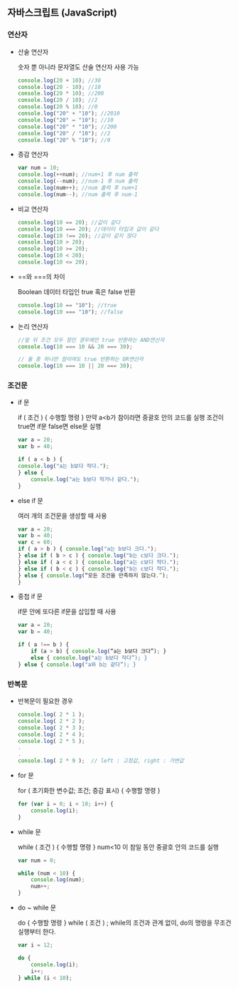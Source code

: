 ## 자바스크립트 (JavaScript)

### 연산자

- 산술 연산자

    숫자 뿐 아니라 문자열도 산술 연산자 사용 가능
    
    ```js
    console.log(20 + 10); //30
    console.log(20 - 10); //10
    console.log(20 * 10); //200
    console.log(20 / 10); //2
    console.log(20 % 10); //0
    console.log("20" + "10"); //2010
    console.log("20" – "10"); //10
    console.log("20" * "10"); //200
    console.log("20" / "10"); //2
    console.log("20" % "10"); //0
    ```
    
- 증감 연산자
    
    ```js
    var num = 10;
    console.log(++num); //num+1 후 num 출력
    console.log(--num); //num-1 후 num 출력
    console.log(num++); //num 출력 후 num+1
    console.log(num--); //num 출력 후 num-1
    ```
    
- 비교 연산자

    ```js
    console.log(10 == 20); //값이 같다
    console.log(10 === 20); //데이터 타입과 값이 같다
    console.log(10 !== 20); //값이 같지 않다
    console.log(10 > 20);
    console.log(10 >= 20);
    console.log(10 < 20);
    console.log(10 <= 20);
    ```

- ==와 ===의 차이

    Boolean 데이터 타입인 true 혹은 false 반환

    ```js
    console.log(10 == "10"); //true
    console.log(10 === "10"); //false
    ```

- 논리 연산자

    ```js
    //앞 뒤 조건 모두 참인 경우에만 true 반환하는 AND연산자
    console.log(10 === 10 && 20 === 30);

    // 둘 중 하나만 참이여도 true 반환하는 OR연산자
    console.log(10 === 10 || 20 === 30);
    ```

### 조건문

- if 문

    if ( 조건 ) { 수행할 명령 } 만약 a<b가 참이라면 중괄호 안의 코드를 실행
    조건이 true면 if문 false면 else문 실행

    ```js
    var a = 20;
    var b = 40;

    if ( a < b ) {
    console.log("a는 b보다 작다.");
    } else {
        console.log("a는 b보다 작거나 같다.");
    }
    ```

- else if 문

    여러 개의 조건문을 생성할 때 사용

    ```js
    var a = 20;
    var b = 40;
    var c = 60;
    if ( a > b ) { console.log("a는 b보다 크다.");
    } else if ( b > c ) { console.log("b는 c보다 크다.");
    } else if ( a < c ) { console.log("a는 c보다 작다.");
    } else if ( b < c ) { console.log("b는 c보다 작다.");
    } else { console.log(“모든 조건을 만족하지 않는다.”);
    }
    ```

- 중첩 if 문

    if문 안에 또다른 if문을 삽입할 때 사용

    ```js
    var a = 20;
    var b = 40;

    if ( a !== b ) {
        if (a > b) { console.log(“a는 b보다 크다”); } 
        else { console.log("a는 b보다 작다”); }
    } else { console.log("a와 b는 같다”); }
    ```

### 반복문

- 반복문이 필요한 경우

    ```js
    console.log( 2 * 1 );
    console.log( 2 * 2 );
    console.log( 2 * 3 );
    console.log( 2 * 4 );
    console.log( 2 * 5 );
    .
    .
    console.log( 2 * 9 );  // left : 고정값, right : 가변값
    ```

- for 문

    for ( 초기화한 변수값; 조건; 증감 표시) { 수행할 명령 }

    ```js
    for (var i = 0; i < 10; i++) {
        console.log(i);
    }
    ```

- while 문

    while ( 조건 ) { 수행할 명령 } num<10 이 참일 동안 중괄호 안의 코드를 실행

    ```js
    var num = 0;

    while (num < 10) {
        console.log(num);
        num++;
    }
    ```

- do ~ while 문

    do { 수행할 명령 } while ( 조건 ) ; while의 조건과 관계 없이, do의 명령을 무조건 실행부터 한다.

    ```js
    var i = 12;

    do {
        console.log(i);
        i++;
    } while (i < 10);
    ```

